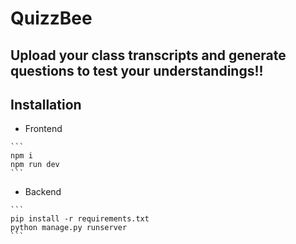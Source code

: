 # QuizzBee

## Upload your class transcripts and generate questions to test your understandings!!

## Installation
- Frontend
````
```
npm i
npm run dev
```
````
- Backend
````
```
pip install -r requirements.txt
python manage.py runserver
```
````